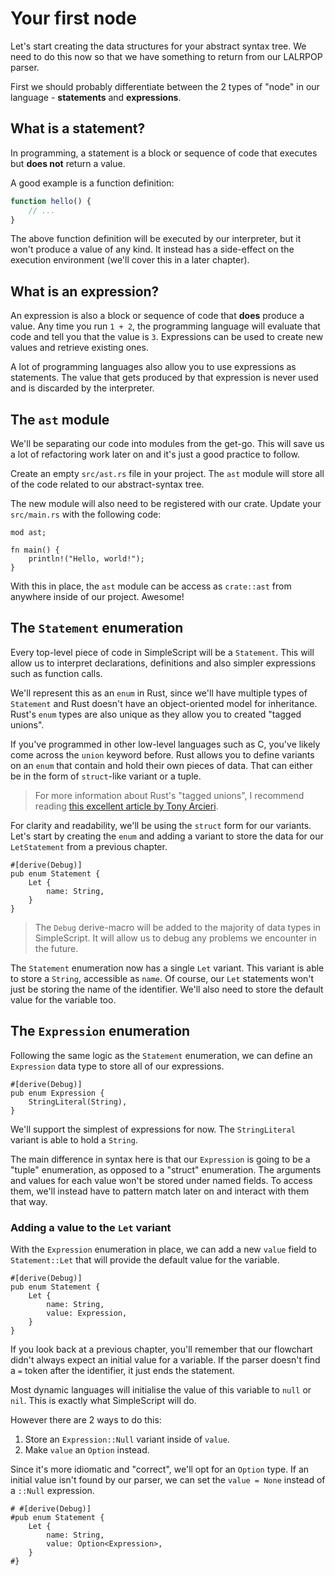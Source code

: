 # Your first node

Let's start creating the data structures for your abstract syntax tree. We need to do this now so that we have something to return from our LALRPOP parser.

First we should probably differentiate between the 2 types of "node" in our language - **statements** and **expressions**.

## What is a statement?

In programming, a statement is a block or sequence of code that executes but **does not** return a value.

A good example is a function definition:

```javascript
function hello() {
    // ...
}
```

The above function definition will be executed by our interpreter, but it won't produce a value of any kind. It instead has a side-effect on the execution environment (we'll cover this in a later chapter).

## What is an expression?

An expression is also a block or sequence of code that **does** produce a value. Any time you run `1 + 2`, the programming language will evaluate that code and tell you that the value is `3`. Expressions can be used to create new values and retrieve existing ones.

A lot of programming languages also allow you to use expressions as statements. The value that gets produced by that expression is never used and is discarded by the interpreter.

## The `ast` module

We'll be separating our code into modules from the get-go. This will save us a lot of refactoring work later on and it's just a good practice to follow.

Create an empty `src/ast.rs` file in your project. The `ast` module will store all of the code related to our abstract-syntax tree.

The new module will also need to be registered with our crate. Update your `src/main.rs` with the following code:

```rust,ignore
mod ast;

fn main() {
    println!("Hello, world!");
}
```

With this in place, the `ast` module can be access as `crate::ast` from anywhere inside of our project. Awesome!

## The `Statement` enumeration

Every top-level piece of code in SimpleScript will be a `Statement`. This will allow us to interpret declarations, definitions and also simpler expressions such as function calls.

We'll represent this as an `enum` in Rust, since we'll have multiple types of `Statement` and Rust doesn't have an object-oriented model for inheritance. Rust's `enum` types are also unique as they allow you to created "tagged unions".

If you've programmed in other low-level languages such as C, you've likely come across the `union` keyword before. Rust allows you to define variants on an `enum` that contain and hold their own pieces of data. That can either be in the form of `struct`-like variant or a tuple.

> For more information about Rust's "tagged unions", I recommend reading [this excellent article by Tony Arcieri](https://tonyarcieri.com/a-quick-tour-of-rusts-type-system-part-1-sum-types-a-k-a-tagged-unions).

For clarity and readability, we'll be using the `struct` form for our variants. Let's start by creating the `enum` and adding a variant to store the data for our `LetStatement` from a previous chapter.

```rust,ignore
#[derive(Debug)]
pub enum Statement {
    Let {
        name: String,
    }
}
```

> The `Debug` derive-macro will be added to the majority of data types in SimpleScript. It will allow us to debug any problems we encounter in the future.

The `Statement` enumeration now has a single `Let` variant. This variant is able to store a `String`, accessible as `name`. Of course, our `Let` statements won't just be storing the name of the identifier. We'll also need to store the default value for the variable too.

## The `Expression` enumeration

Following the same logic as the `Statement` enumeration, we can define an `Expression` data type to store all of our expressions.

```rust,ignore
#[derive(Debug)]
pub enum Expression {
    StringLiteral(String),
}
```

We'll support the simplest of expressions for now. The `StringLiteral` variant is able to hold a `String`.

The main difference in syntax here is that our `Expression` is going to be a "tuple" enumeration, as opposed to a "struct" enumeration. The arguments and values for each value won't be stored under named fields. To access them, we'll instead have to pattern match later on and interact with them that way.

### Adding a value to the `Let` variant

With the `Expression` enumeration in place, we can add a new `value` field to `Statement::Let` that will provide the default value for the variable.

```rust,ignore
#[derive(Debug)]
pub enum Statement {
    Let {
        name: String,
        value: Expression,
    }
}
```

If you look back at a previous chapter, you'll remember that our flowchart didn't always expect an initial value for a variable. If the parser doesn't find a `=` token after the identifier, it just ends the statement.

Most dynamic languages will initialise the value of this variable to `null` or `nil`. This is exactly what SimpleScript will do.

However there are 2 ways to do this:

1. Store an `Expression::Null` variant inside of `value`.
2. Make `value` an `Option` instead.

Since it's more idiomatic and "correct", we'll opt for an `Option` type. If an initial value isn't found by our parser, we can set the `value = None` instead of a `::Null` expression.

```rust,ignore
# #[derive(Debug)]
#pub enum Statement {
    Let {
        name: String,
        value: Option<Expression>,
    }
#}
```